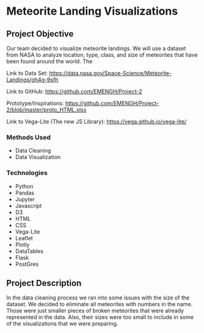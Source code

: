 # Meteorite Landing Visualizations

## Project Objective
Our team decided to visualize meteorite landings. We will use a dataset from NASA to analyze location, type, class, and size of meteorites that have been found around the world. The 

Link to Data Set: https://data.nasa.gov/Space-Science/Meteorite-Landings/gh4g-9sfh

Link to GitHub: https://github.com/EMENGH/Project-2

Prototype/Inspirations: https://github.com/EMENGH/Project-2/blob/master/proto_HTML.xlsx

Link to Vega-Lite (The new JS Library): https://vega.github.io/vega-lite/

### Methods Used
* Data Cleaning
* Data Visualization

### Technologies
* Python
* Pandas
* Jupyter
* Javascript
* D3
* HTML
* CSS
* Vega-Lite
* Leaflet
* Plotly
* DataTables
* Flask
* PostGres

## Project Description

In the data cleaning process we ran into some issues with the size of the dataset. We decided to eliminate all meteorites with numbers in the name. Those were just smaller pieces of broken meteorites that were already represented in the data. Also, their sizes were too small to include in some of the visualizations that we were preparing.
